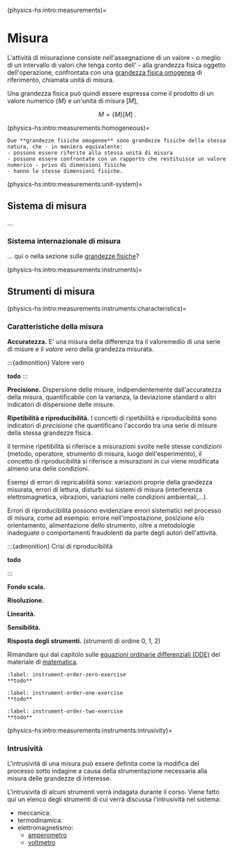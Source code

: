 (physics-hs:intro:measurements)=
# Misura

L'attività di misurazione consiste nell'assegnazione di un valore - o meglio di un intervallo di valori che tenga conto dell' - alla grandezza fisica oggetto dell'operazione, confrontata con una [grandezza fisica omogenea](physics-hs:intro:measurements:homogeneous) di riferimento, chiamata unità di misura.

Una grandezza fisica può quindi essere espressa come il prodotto di un valore numerico $\{ M \}$ e un'unità di misura $[M]$,

$$M = \{ M \} [ M ] \ .$$

(physics-hs:intro:measurements:homogeneous)=
```{prf:definition} Grandezze fisiche omogenee
Due **grandezze fisiche omogenee** sono grandezze fisiche della stessa natura, che - in maniera equivalente:
- possono essere riferite alla stessa unità di misura
- possono essere confrontate con un rapporto che restituisce un valore numerico - privo di dimensioni fisiche
- hanno le stesse dimensioni fisiche.
```

(physics-hs:intro:measurements:unit-system)=
## Sistema di misura
...
### Sistema internazionale di misura
... qui o nella sezione sulle [grandezze fisiche](physics-hs:intro:physical-quantities)?

(physics-hs:intro:measurements:instruments)=
## Strumenti di misura

(physics-hs:intro:measurements:instruments:characteristics)=
### Caratteristiche della misura
**Accuratezza.** E' una misura della differenza tra il valoremedio di una serie di misure e il *valore vero* della grandezza misurata.

:::{admonition} Valore vero

**todo**
:::

**Precisione.** Dispersione delle misure, indipendentemente dall'accuratezza della misura, quantificabile con la varianza, la deviazione standard o altri indicatori di dispersione delle misure.

**Ripetibilità e riproducibilità.** I concetti di ripetibilità e riproducibilità sono indicatori di *precisione* che quantificano l'accordo tra una serie di misure della stessa grandezze fisica.

Il termine ripetibilità si riferisce a misurazioni svolte nelle stesse condizioni (metodo, operatore, strumento di misura, luogo dell'esperimento), il concetto di riproducibilità si riferisce a misurazioni in cui viene modificata almeno una delle condizioni.

Esempi di errori di repricabilità sono: variazioni proprie della grandezza misurata, errori di lettura, disturbi sui sistemi di misura (interferenza elettromagnetica, vibrazioni, variazioni nelle condizioni ambientali,...).

Errori di riproducibilità possono evidenziare errori sistematici nel processo di misura, come ad esempio: errore nell'impostazione, posizione e/o orientamento, alimentazione dello strumento, oltre a metodologie inadeguate o comportamenti fraudolenti da parte degli autori dell'attività.

:::{admonition} Crisi di riproducibilità
<!--:class: tip -->

**todo**

:::

**Fondo scala.**

**Risoluzione.**

**Linearità.**

**Sensibilità.**

**Risposta degli strumenti.** (strumenti di ordine $0$, $1$, $2$)

Rimandare qui dal capitolo sulle [equazioni ordinarie differenziali (ODE)](https://basics2022.github.io/bbooks-math-miscellanea-hs/ch/ode.html) del materiale di [matematica](https://basics2022.github.io/bbooks-math-miscellanea-hs/intro.html).

```{exercise} Strumento di ordine zero
:label: instrument-order-zero-exercise
**todo**
```
```{exercise} Strumento del primo ordine
:label: instrument-order-one-exercise
**todo**
```
```{exercise} Strumento del secondo ordine
:label: instrument-order-two-exercise
**todo**
```

(physics-hs:intro:measurements:instruments:intrusivity)=
### Intrusività
L'intrusività di una misura può essere definita come la modifica del processo sotto indagine a causa della strumentazione necessaria alla misura delle grandezze di interesse.

L'intrusività di alcuni strumenti verrà indagata durante il corso. Viene fatto qui un elenco degli strumenti di cui verrà discussa l'intrusività nel sistema:
- meccanica:
- termodinamica:
- elettromagnetismo:
  - [amperometro](physics-hs:electromagnetism:electromagnetism-steady:experience-faraday:amperometer)
  - [voltmetro](physics-hs:electromagnetism:electromagnetism-steady:experience-faraday:voltmeter)


